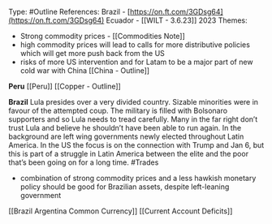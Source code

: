 Type: #Outline 
References:
Brazil - [https://on.ft.com/3GDsg64](https://on.ft.com/3GDsg64)
Ecuador - [[WILT - 3.6.23]]
2023 Themes:
- Strong commodity prices - 
[[Commodities Note]]
- high commodity prices will lead to calls for more distributive policies which will get more push back from the US
- risks of more US intervention and for Latam to be a major part of new cold war with China
[[China - Outline]]

**Peru**
[[Peru]]
[[Copper - Outline]]

**Brazil**
Lula presides over a very divided country. Sizable minorities were in favour of the attempted coup. The military is filled with Bolsonaro supporters and so Lula needs to tread carefully. Many in the far right don’t trust Lula and believe he shouldn’t have been able to run again. In the background are left wing governments newly elected throughout Latin America. In the US the focus is on the connection with Trump and Jan 6, but this is part of a struggle in Latin America between the elite and the poor that’s been going on for a long time.
#Trades 
- combination of strong commodity prices and a less hawkish monetary policy should be good for Brazilian assets, despite left-leaning government

[[Brazil Argentina Common Currency]]
[[Current Account Deficits]]